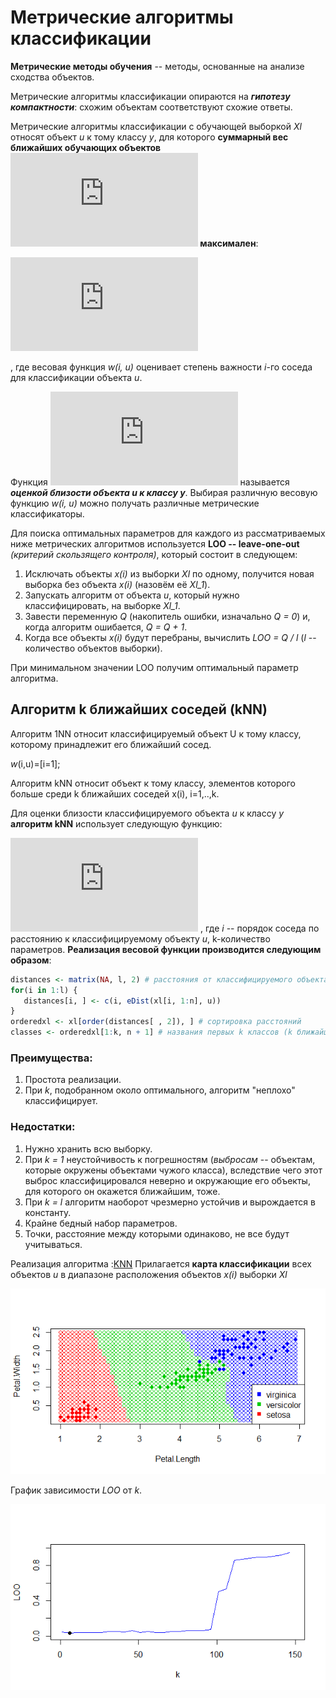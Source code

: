 # Метрические алгоритмы классификации
**Метрические методы обучения** -- методы, основанные на анализе сходства объектов.

Метрические алгоритмы классификации опираются на **_гипотезу компактности_**: схожим объектам соответствуют схожие ответы.

Метрические алгоритмы классификации с обучающей выборкой *Xl* относят объект *u* к тому классу *y*, для которого **суммарный вес ближайших обучающих объектов ![](https://latex.codecogs.com/gif.latex?W_y%28u%2C%20X%5El%29) максимален**:

![](https://latex.codecogs.com/gif.latex?W_y%28u%2C%20X%5El%29%20%3D%20%5Csum_%7Bi%20%3A%20y_%7Bu%7D%5E%7B%28i%29%7D%20%3D%20y%7D%20w%28i%2C%20u%29%20%5Crightarrow%20max)

, где весовая функция *w(i, u)* оценивает степень важности *i*-го соседа для классификации объекта *u*.

Функция ![](https://latex.codecogs.com/gif.latex?W_y%28u%2C%20X%5El%29) называется **_оценкой близости объекта u к классу y_**. Выбирая различную весовую функцию *w(i, u)* можно получать различные метрические классификаторы.

Для поиска оптимальных параметров для каждого из рассматриваемых ниже метрических алгоритмов используется **LOO -- leave-one-out** *(критерий скользящего контроля)*, который состоит в следующем: 

1. Исключать объекты *x(i)* из выборки *Xl* по одному, получится новая выборка без объекта *x(i)* (назовём её *Xl_1*).
2. Запускать алгоритм от объекта *u*, который нужно классифицировать, на выборке *Xl_1*.
3. Завести переменную *Q* (накопитель ошибки, изначально *Q = 0*) и, когда алгоритм ошибается, *Q = Q + 1*.
4. Когда все объекты *x(i)* будут перебраны, вычислить *LOO = Q / l* (*l* -- количество объектов выборки).

При минимальном значении LOO получим оптимальный параметр алгоритма.

## Алгоритм k ближайших соседей (kNN)
Алгоритм 1NN относит классифицируемый объект U к тому классу, которому принадлежит его ближайший сосед.

*w*(i,u)=[i=1];

Алгоритм kNN относит объект к тому классу, элементов которого больше среди k ближайших соседей x(i), i=1,..,k.

Для оценки близости классифицируемого объекта *u* к классу *y* **алгоритм kNN** использует следующую функцию:

![](http://latex.codecogs.com/svg.latex?%5Clarge%20W%28i%2C%20u%29%20%3D%20%5Bi%20%5Cleq%20k%5D) , где *i* -- порядок соседа по расстоянию к классифицируемому объекту *u*, k-количество параметров.
**Реализация весовой функции производится следующим образом**:

``` R
distances <- matrix(NA, l, 2) # расстояния от классифицируемого объекта u до каждого i-го соседа 
for(i in 1:l) {
   distances[i, ] <- c(i, eDist(xl[i, 1:n], u))
}
orderedxl <- xl[order(distances[ , 2]), ] # сортировка расстояний
classes <- orderedxl[1:k, n + 1] # названия первых k классов (k ближайших соседей) в classes 
```
### Преимущества:
1. Простота реализации.
2. При *k*, подобранном около оптимального, алгоритм "неплохо" классифицирует.

### Недостатки:
1. Нужно хранить всю выборку.
2. При *k = 1* неустойчивость к погрешностям (*выбросам* -- объектам, которые окружены объектами чужого класса), вследствие чего этот выброс классифицировался неверно и окружающие его объекты, для которого он окажется ближайшим, тоже.
2. При *k = l* алгоритм наоборот чрезмерно устойчив и вырождается в константу.
3. Крайне бедный набор параметров.
4. Точки, расстояние между которыми одинаково, не все будут учитываться.

Реализация алгоритма :[KNN](KNN_true.r)
Прилагается **карта классификации** всех объектов *u* в диапазоне расположения объектов *x(i)* выборки *Xl*

![alt text](https://github.com/Dima262/Velchicskiy/blob/master/Rplot.png)

График зависимости *LOO* от *k*.

![alt text](https://github.com/Dima262/Velchicskiy/blob/master/Loo.png)


